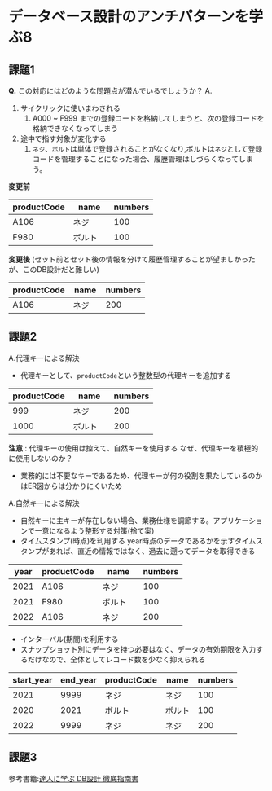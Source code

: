 # データベース設計のアンチパターンを学ぶ8

## 課題1
**Q.** この対応にはどのような問題点が潜んでいるでしょうか？
A. 
1. サイクリックに使いまわされる
   1. A000 ~ F999 までの登録コードを格納してしまうと、次の登録コードを格納できなくなってしまう
2. 途中で指す対象が変化する
   1. `ネジ`、`ボルト`は単体で登録されることがなくなり,ボルトは`ネジ`として登録コードを管理することになった場合、履歴管理はしづらくなってしまう。

**変更前**

| productCode | name | numbers | 
|-------------|------|---------|
| A106        | ネジ　  | 100     |
| F980        | ボルト　 | 100     |

**変更後** (セット前とセット後の情報を分けて履歴管理することが望ましかったが、このDB設計だと難しい)

| productCode | name | numbers | 
|-------------|------|---------|
| A106        | ネジ　  | 200 |

## 課題2 
A.代理キーによる解決
- 代理キーとして、`productCode`という整数型の代理キーを追加する

| productCode | name | numbers | 
|-------------|------|---------|
| 999         | ネジ　  | 200 |
| 1000        | ボルト　 | 200 |
**注意** : 代理キーの使用は控えて、自然キーを使用する
なぜ、代理キーを積極的に使用しないのか？
- 業務的には不要なキーであるため、代理キーが何の役割を果たしているのかはER図からは分かりにくいため

A.自然キーによる解決
- 自然キーに主キーが存在しない場合、業務仕様を調節する。アプリケーションで一意になるよう整形する対策(捨て案)
- タイムスタンプ(時点)を利用する
year時点のデータであるかを示すタイムスタンプがあれば、直近の情報ではなく、過去に遡ってデータを取得できる

| year | productCode | name | numbers |
|------|-------------|------|---------|
| 2021 | A106        | ネジ　  | 100     |
| 2021 | F980        | ボルト　 | 100     |
| 2022 | A106        | ネジ   | 200     |

- インターバル(期間)を利用する
- スナップショット別にデータを持つ必要はなく、データの有効期限を入力するだけなので、全体としてレコード数を少なく抑えられる

| start_year | end_year | productCode | name | numbers |
|------------|----------|-------------|------|---------|
| 2021       | 9999     | ネジ　  | ネジ  |  100       |
| 2020       | 2021     | ボルト　 | ボルト  | 100        |
| 2022       | 9999     | ネジ   | ネジ  |200|

## 課題3


参考書籍:[達人に学ぶ DB設計 徹底指南書](https://~ww.amazon.co.jp/%E9%81%94%E4%BA%BA%E3%81%AB%E5%AD%A6%E3%81%B6SQL%E5%BE%B9%E5%BA%95%E6%8C%87%E5%8D%97%E6%9B%B8-%E7%AC%AC2%E7%89%88-%E5%88%9D%E7%B4%9A%E8%80%85%E3%81%A7%E7%B5%82%E3%82%8F%E3%82%8A%E3%81%9F%E3%81%8F%E3%81%AA%E3%81%84%E3%81%82%E3%81%AA%E3%81%9F%E3%81%B8-%E3%83%9F%E3%83%83%E3%82%AF-ebook/dp/B07GB4CNKP/ref=sr_1_1?adgrpid=103634349349&hvadid=553836646734&hvdev=c&hvlocphy=20658&hvnetw=g&hvqmt=e&hvrand=10474451211937597539&hvtargid=kwd-337667655732&hydadcr=4075_13159862&jp-ad-ap=0&keywords=%E9%81%94%E4%BA%BA%E3%81%AB%E5%AD%A6%E3%81%B6sql%E5%BE%B9%E5%BA%95%E6%8C%87%E5%8D%97%E6%9B%B8&qid=1641816098&sr=8-1)
